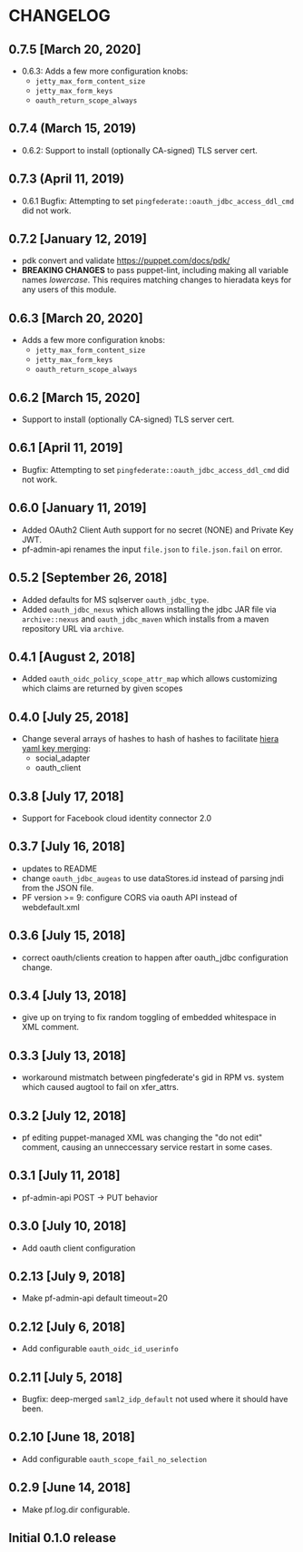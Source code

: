 # CHANGELOG
## 0.7.5 [March 20, 2020]
- 0.6.3: Adds a few more configuration knobs:
  - `jetty_max_form_content_size`
  - `jetty_max_form_keys`
  - `oauth_return_scope_always`

## 0.7.4 (March 15, 2019)
- 0.6.2: Support to install (optionally CA-signed) TLS server cert.

## 0.7.3 (April 11, 2019)
- 0.6.1 Bugfix: Attempting to set `pingfederate::oauth_jdbc_access_ddl_cmd` did not work.

## 0.7.2 [January 12, 2019]
- pdk convert and validate https://puppet.com/docs/pdk/
- **BREAKING CHANGES** to pass puppet-lint, including making all variable names *lowercase*.
  This requires matching changes to hieradata keys for any users of this module.

## 0.6.3 [March 20, 2020]
- Adds a few more configuration knobs:
  - `jetty_max_form_content_size`
  - `jetty_max_form_keys`
  - `oauth_return_scope_always`

## 0.6.2 [March 15, 2020]
- Support to install (optionally CA-signed) TLS server cert.


## 0.6.1 [April 11, 2019]
- Bugfix: Attempting to set `pingfederate::oauth_jdbc_access_ddl_cmd` did not work.

## 0.6.0 [January 11, 2019]
- Added OAuth2 Client Auth support for no secret (NONE) and Private Key JWT.
- pf-admin-api renames the input `file.json` to `file.json.fail` on error.

## 0.5.2 [September 26, 2018]
- Added defaults for MS sqlserver `oauth_jdbc_type`.
- Added `oauth_jdbc_nexus` which allows installing the jdbc JAR file via `archive::nexus`
  and `oauth_jdbc_maven` which installs from a maven repository URL via `archive`.

## 0.4.1 [August 2, 2018]
- Added `oauth_oidc_policy_scope_attr_map` which allows customizing which claims are returned by given scopes

## 0.4.0 [July 25, 2018]
- Change several arrays of hashes to hash of hashes to facilitate [hiera yaml key merging](https://puppet.com/docs/puppet/5.0/hiera_merging.html):
  - social_adapter
  - oauth_client

## 0.3.8 [July 17, 2018]
- Support for Facebook cloud identity connector 2.0

## 0.3.7 [July 16, 2018]
- updates to README
- change `oauth_jdbc_augeas` to use dataStores.id instead of parsing jndi from the JSON file.
- PF version >= 9: configure CORS via oauth API instead of webdefault.xml

## 0.3.6 [July 15, 2018]
- correct oauth/clients creation to happen after oauth_jdbc configuration change.

## 0.3.4 [July 13, 2018]
- give up on trying to fix random toggling of embedded whitespace in XML comment.

## 0.3.3 [July 13, 2018]
- workaround mistmatch between pingfederate's gid in RPM vs. system which caused augtool to fail on xfer_attrs.

## 0.3.2 [July 12, 2018]
- pf editing puppet-managed XML was changing the "do not edit" comment, causing an unneccessary service restart in some cases.

## 0.3.1 [July 11, 2018]
- pf-admin-api POST -> PUT behavior

## 0.3.0 [July 10, 2018]
- Add oauth client configuration

## 0.2.13 [July 9, 2018]
- Make pf-admin-api default timeout=20

## 0.2.12 [July 6, 2018]
- Add configurable `oauth_oidc_id_userinfo`

## 0.2.11 [July 5, 2018]
- Bugfix: deep-merged `saml2_idp_default` not used where it should have been.

## 0.2.10 [June 18, 2018]
- Add configurable `oauth_scope_fail_no_selection`

## 0.2.9 [June 14, 2018]
- Make pf.log.dir configurable.

## Initial 0.1.0 release
